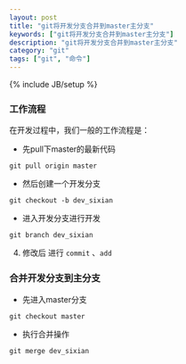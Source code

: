 ```yaml
---
layout: post
title: "git将开发分支合并到master主分支"
keywords: ["git将开发分支合并到master主分支"]
description: "git将开发分支合并到master主分支"
category: "git"
tags: ["git", "命令"]
---
```

{% include JB/setup %}

### 工作流程

在开发过程中，我们一般的工作流程是：

* 先pull下master的最新代码

```ssh
git pull origin master
```

* 然后创建一个开发分支

```ssh
git checkout -b dev_sixian
```

* 进入开发分支进行开发

```ssh
git branch dev_sixian
```
4. 修改后 进行 `commit` 、`add`


### 合并开发分支到主分支

* 先进入master分支

```ssh
git checkout master
```

* 执行合并操作

```ssh
git merge dev_sixian
```
